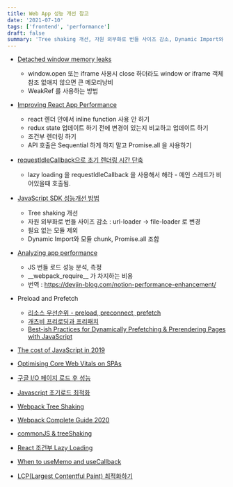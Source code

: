 ```yaml
---
title: Web App 성능 개선 참고
date: '2021-07-10'
tags: ['frontend', 'performance']
draft: false
summary: 'Tree shaking 개선, 자원 외부화로 번들 사이즈 감소, Dynamic Import와 모듈 chunk, Promise.all 조합'
---
```


- [Detached window memory leaks](https://web.dev/detached-window-memory-leaks/?utm_source=google-io21&utm_medium=referral&utm_campaign=io21-resources)

  - window.open 또는 iframe 사용시 close 하더라도 window or iframe 객체참조 없애지 않으면 큰 메모리낭비
  - WeakRef 를 사용하는 방법

- [Improving React App Performance](https://medium.com/technogise/journey-of-improving-react-app-performance-by-10x-9195d4b483d4)

  - react 렌더 안에서 inline function 사용 안 하기
  - redux state 업데이트 하기 전에 변경이 있는지 비교하고 업데이트 하기
  - 조건부 렌더링 하기
  - API 호출은 Sequential 하게 하지 말고 Promise.all 을 사용하기

- [requestIdleCallback으로 초기 렌더링 시간 단축](https://engineering.linecorp.com/ko/blog/line-securities-frontend-4/)

  - lazy loading 을 requestIdleCallback 을 사용해서 해라 - 메인 스레드가 비어있을때 호출됨.

- [JavaScript SDK 성능개선 방법](https://engineering.linecorp.com/ko/blog/improve-javascript-sdk-performance/)

  - Tree shaking 개선
  - 자원 외부화로 번들 사이즈 감소 : url-loader -> file-loader 로 변경
  - 필요 없는 모듈 제외
  - Dynamic Import와 모듈 chunk, Promise.all 조합

- [Analyzing app performance](https://3perf.com/blog/notion/)

  - JS 번들 로드 성능 분석, 측정
  - \_\_webpack_require\_\_ 가 차지하는 비용
  - 번역 : https://devjin-blog.com/notion-performance-enhancement/

- Preload and Prefetch

  - [리소스 우선순위 - preload, preconnect, prefetch](https://beomy.github.io/tech/browser/preload-preconnect-prefetch/)
  - [개츠비 프리로딩과 프리패치](https://jeonghwan-kim.github.io/dev/2020/08/21/gatsby-prefetch.html)
  - [Best-ish Practices for Dynamically Prefetching & Prerendering Pages with JavaScript](https://www.macarthur.me/posts/best-ish-practices-for-dynamically-prefetching-and-prerendering-with-javascript)

- [The cost of JavaScript in 2019](https://v8.dev/blog/cost-of-javascript-2019)

- [Optimising Core Web Vitals on SPAs](https://simonhearne.com/2022/core-web-vitals-on-spas)

- [구글 I/O 페이지 로드 후 성능](https://events.google.com/io/session/61a0f83e-1d64-4bdc-b5d9-04360db925ec?lng=ko)

- [Javascript 초기로드 최적화](https://developers.google.com/web/fundamentals/performance/optimizing-content-efficiency/javascript-startup-optimization?hl=ko)

- [Webpack Tree Shaking](https://medium.com/@craigmiller160/how-to-fully-optimize-webpack-4-tree-shaking-405e1c76038)

- [Webpack Complete Guide 2020](https://www.valentinog.com/blog/webpack/)

- [commonJS & treeShaking](https://madewithlove.com/blog/software-engineering/optimizing-javascript-packages-for-tree-shaking/)

- [React 조건부 Lazy Loading](https://medium.com/codingtown/react-lazy-loading-suspense-fec84005b4b8)

- [When to useMemo and useCallback](https://kentcdodds.com/blog/usememo-and-usecallback)

- [LCP(Largest Contentful Paint) 최적화하기](https://ui.toast.com/weekly-pick/ko_202012101720)

